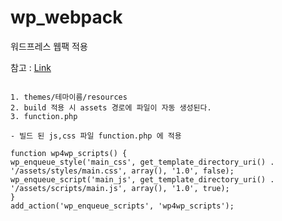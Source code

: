 # wp_webpack

워드프레스 웹팩 적용

참고 : [Link](https://medium.com/q-software/webpack-4-wordpress-9cada8f2647)

```

1. themes/테마이름/resources
2. build 적용 시 assets 경로에 파일이 자동 생성된다.
3. function.php

- 빌드 된 js,css 파일 function.php 에 적용

function wp4wp_scripts() {
wp_enqueue_style('main_css', get_template_directory_uri() . '/assets/styles/main.css', array(), '1.0', false);
wp_enqueue_script('main_js', get_template_directory_uri() . '/assets/scripts/main.js', array(), '1.0', true);
}
add_action('wp_enqueue_scripts', 'wp4wp_scripts');



```
